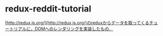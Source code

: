 # redux-reddit-tutorial

[http://redux.js.org/](http://redux.js.org/)のreduxからデータを取ってくるチュートリアルに，DOMへのレンダリングを実装したもの．
